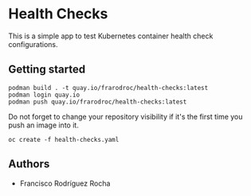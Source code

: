 # Health Checks

This is a simple app to test Kubernetes container health check configurations.

## Getting started

```
podman build . -t quay.io/frarodroc/health-checks:latest
podman login quay.io
podman push quay.io/frarodroc/health-checks:latest
```

Do not forget to change your repository visibility if it's the first time you push an 
image into it.

```
oc create -f health-checks.yaml
```

## Authors

* Francisco Rodríguez Rocha
